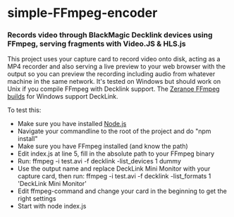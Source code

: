 # simple-FFmpeg-encoder

### Records video through BlackMagic Decklink devices using FFmpeg, serving fragments with Video.JS & HLS.js
This project uses your capture card to record video onto disk, acting as a MP4 recorder and also serving a live preview to your web browser with the output so you can preview the recording including audio from whatever machine in the same network. It's tested on Windows but should work on Unix if you compile FFmpeg with Decklink support. The [Zeranoe FFmpeg builds](http://ffmpeg.zeranoe.com/builds/) for Windows support DeckLink. 

To test this:
- Make sure you have installed [Node.js](https://nodejs.org/en/download/)
- Navigate your commandline to the root of the project and do "npm install"
- Make sure you have FFmpeg installed (and know the path)
- Edit index.js at line 5, fill in the absolute path to your FFmpeg binary
- Run: ffmpeg -i test.avi -f decklink -list_devices 1 dummy
- Use the output name and replace DeckLink Mini Monitor with your capture card, then run: ffmpeg -i test.avi -f decklink -list_formats 1 'DeckLink Mini Monitor'
- Edit ffmpeg-command and change your card in the beginning to get the right settings
- Start with node index.js